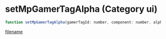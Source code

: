 # setMpGamerTagAlpha (Category ui)

```js
function setMpGamerTagAlpha(gamerTagId: number, component: number, alpha: number): void
```

[filename](setMpGamerTagAlpha_m.md ':include')